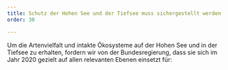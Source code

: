 ```yaml
---
title: Schutz der Hohen See und der Tiefsee muss sichergestellt werden
order: 30

---
```


Um die Artenvielfalt und intakte Ökosysteme auf der Hohen See und in der Tiefsee zu erhalten, fordern wir von der Bundesregierung, dass sie sich im Jahr 2020 gezielt auf allen relevanten Ebenen einsetzt für:
